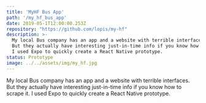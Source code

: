 ```yaml
---
title: 'MyHF Bus App'
path: '/my_hf_bus_app'
date: 2019-05-1T12:00:00.253Z
repository: "https://github.com/lopis/my-hf"
description: >-
  My local Bus company has an app and a website with terrible interfaces.
  But they actually have interesting just-in-time info if you know how to scrape it.
  I used Expo to quickly create a React Native prototype.
status: Prototype
image: ../../assets/img/my_hf.jpg
---
```


My local Bus company has an app and a website with terrible interfaces.
But they actually have interesting just-in-time info if you know how to scrape it.
I used Expo to quickly create a React Native prototype.